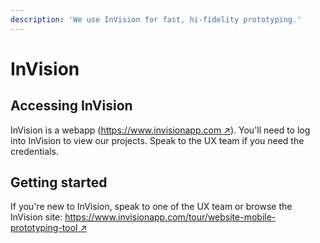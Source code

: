 ```yaml
---
description: 'We use InVision for fast, hi-fidelity prototyping.'
---
```


# InVision

## Accessing InVision

InVision is a webapp \([https://www.invisionapp.com ↗](https://zeplin.io)\). You'll need to log into InVision to view our projects. Speak to the UX team if you need the credentials.

## Getting started

If you're new to InVision, speak to one of the UX team or browse the InVision site: [https://www.invisionapp.com/tour/website-mobile-prototyping-tool ↗](https://www.invisionapp.com/tour/website-mobile-prototyping-tool)

